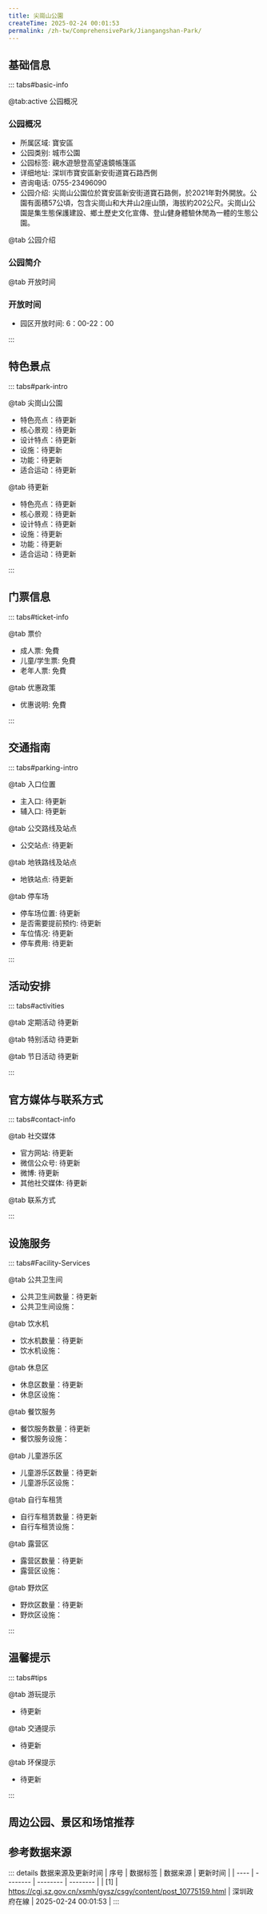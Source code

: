 ```yaml
---
title: 尖崗山公園
createTime: 2025-02-24 00:01:53
permalink: /zh-tw/ComprehensivePark/Jiangangshan-Park/
---
```



<script setup>
import ImageSwiper from '/.vuepress/theme/components/ImageSwiper.vue'
// 轮播图数据
const swiperItems = [
    {
                link: 'https://cgj.sz.gov.cn/img/4/4005/4005928/10775159.png',
                title: '尖崗山公園',
                description: '',
                author: '深圳政府在線',
                date: '2025/02/25'
                },
  {
                link: 'https://cgj.sz.gov.cn/img/4/4005/4005928/10775159.png',
                title: '尖崗山公園',
                description: '',
                author: '深圳政府在線',
                date: '2025/02/25'
                }
]
// 配置项
const swiperConfig = {
  height: 500,
  showInfo: true
}
</script>
<!-- 轮播图组件 -->
<ImageSwiper :items="swiperItems" :config="swiperConfig" />



## 基础信息

::: tabs#basic-info

@tab:active 公园概况
### 公园概况
- 所属区域: 寶安區
- 公园类别: 城市公園
- 公园标签: 親水遊憩登高望遠鏡帳篷區
- 详细地址: 深圳市寶安區新安街道寶石路西側
- 咨询电话: 0755-23496090
- 公园介绍: 尖崗山公園位於寶安區新安街道寶石路側，於2021年對外開放。公園有面積57公頃，包含尖崗山和大井山2座山頭，海拔約202公尺。尖崗山公園是集生態保護建設、鄉土歷史文化宣傳、登山健身體驗休閒為一體的生態公園。

@tab 公园介绍
### 公园简介
@tab 开放时间
### 开放时间
- 园区开放时间: 6：00-22：00

:::

## 特色景点

::: tabs#park-intro

@tab 尖崗山公園
<ImageCard
image="https://cgj.sz.gov.cn/images/index20230710_1.png"
    title="尖崗山公園"
    description="主入口廣場區，包括主入口廣場、生態濕地、陽光草地；尖崗攬勝自然體驗區為公園的最高峰，特色景點有山頂景觀環廊、山脊登山棧道、山頂文化古廟等；大井山人文休閒區特色景點有環山休閒廊道、山坡登山棧道、山頂平台等設施。"
    date=""
    author="深圳政府在線"
/>


- 特色亮点：待更新
- 核心景观：待更新
- 设计特点：待更新
- 设施：待更新
- 功能：待更新
- 适合运动：待更新

@tab 待更新
<ImageCard
image="https://cgj.sz.gov.cn/images/index20230710_1.png"
    title="尖崗山公園"
    description="主入口廣場區，包括主入口廣場、生態濕地、陽光草地；尖崗攬勝自然體驗區為公園的最高峰，特色景點有山頂景觀環廊、山脊登山棧道、山頂文化古廟等；大井山人文休閒區特色景點有環山休閒廊道、山坡登山棧道、山頂平台等設施。"
    date=""
    author="深圳政府在線"
/>


- 特色亮点：待更新
- 核心景观：待更新
- 设计特点：待更新
- 设施：待更新
- 功能：待更新
- 适合运动：待更新

:::

## 门票信息

::: tabs#ticket-info

@tab 票价
- 成人票: 免費
- 儿童/学生票: 免費
- 老年人票: 免費

@tab 优惠政策
- 优惠说明: 免費

:::

## 交通指南

::: tabs#parking-intro

@tab 入口位置
- 主入口: 待更新
- 辅入口: 待更新

@tab 公交路线及站点
- 公交站点: 待更新

@tab 地铁路线及站点
- 地铁站点: 待更新

@tab 停车场
- 停车场位置: 待更新
- 是否需要提前预约: 待更新
- 车位情况: 待更新
- 停车费用: 待更新

:::

## 活动安排

::: tabs#activities

@tab 定期活动
待更新

@tab 特别活动
待更新

@tab 节日活动
待更新

:::

## 官方媒体与联系方式

::: tabs#contact-info

@tab 社交媒体
- 官方网站: 待更新
- 微信公众号: 待更新
- 微博: 待更新
- 其他社交媒体: 待更新

@tab 联系方式

:::

## 设施服务

::: tabs#Facility-Services

@tab 公共卫生间
- 公共卫生间数量：待更新
- 公共卫生间设施：

@tab 饮水机
- 饮水机数量：待更新
- 饮水机设施：

@tab 休息区
- 休息区数量：待更新
- 休息区设施：

@tab 餐饮服务
- 餐饮服务数量：待更新
- 餐饮服务设施：

@tab 儿童游乐区
- 儿童游乐区数量：待更新
- 儿童游乐区设施：

@tab 自行车租赁
- 自行车租赁数量：待更新
- 自行车租赁设施：

@tab 露营区
- 露营区数量：待更新
- 露营区设施：

@tab 野炊区
- 野炊区数量：待更新
- 野炊区设施：

:::

## 温馨提示

::: tabs#tips

@tab 游玩提示
- 待更新

@tab 交通提示
- 待更新

@tab 环保提示
- 待更新

:::

## 周边公园、景区和场馆推荐

<CardGrid>
  <ImageCard
        image="https://cgj.sz.gov.cn/img/4/4005/4005929/10775160.png"
        title="黃麻佈公園"
        description="航城街道黃麻佈公園位於深圳市寶安區黃麻布路42號，於2019年10月正式對外開放。公園佔地約9.3萬平方米，園內以多座小山丘、灌木、喬木等植物，環境優雅，綠樹成蔭，是風格娛樂一體的新型社區公園。"
        href="/zh-tw/ComprehensivePark/Huangmabu-Park/"
        author="深圳政府在線"
        date="2025/01/02"
      />
      <ImageCard
        image="https://cgj.sz.gov.cn/img/4/4005/4005929/10775160.png"
        title="黃麻佈公園"
        description="航城街道黃麻佈公園位於深圳市寶安區黃麻布路42號，於2019年10月正式對外開放。公園佔地約9.3萬平方米，園內以多座小山丘、灌木、喬木等植物，環境優雅，綠樹成蔭，是風格娛樂一體的新型社區公園。"
        href="/zh-tw/ComprehensivePark/Huangmabu-Park/"
        author="深圳政府在線"
        date="2025/01/02"
      />
    </CardGrid>


## 参考数据来源

::: details 数据来源及更新时间
| 序号 | 数据标签 | 数据来源 | 更新时间 |
| ---- | -------- | -------- | -------- |
| [1] | https://cgj.sz.gov.cn/xsmh/gysz/csgy/content/post_10775159.html | 深圳政府在線 | 2025-02-24 00:01:53 |
:::

